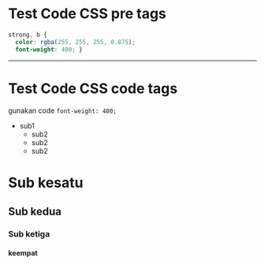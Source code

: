 # Test Code CSS pre tags
```css
strong, b {
  color: rgba(255, 255, 255, 0.875);
  font-weight: 400; }
```
-----
# Test Code CSS code tags
gunakan code `font-weight: 400;`

* sub1
    * sub2
    * sub2
    * sub2
    
# Sub kesatu
## Sub kedua
### Sub ketiga
#### keempat

